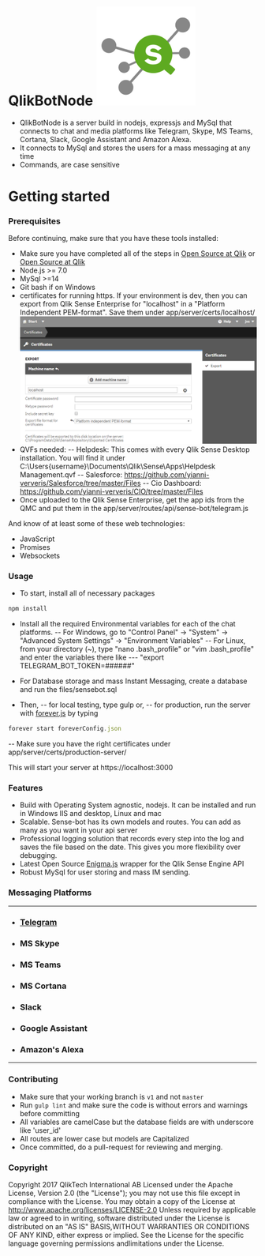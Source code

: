 # QlikBotNode ![Qlik Sense Bot](/screenshots/general/QS_Hub_thumb.png?raw=true "Qlik Sense Bot")
- QlikBotNode is a server build in nodejs, expressjs and MySql that connects to chat and media platforms like Telegram, Skype, MS Teams, Cortana, Slack, Google Assistant and Amazon Alexa. 
- It connects to MySql and stores the users for a mass messaging at any time
- Commands, are case sensitive

# Getting started

### Prerequisites 

Before continuing, make sure that you have these tools installed:

- Make sure you have completed all of the steps in [Open Source at Qlik](https://github.com/qlik-bots/open-source) or [Open Source at Qlik](https://github.com/qlik-oss/open-source)
- Node.js >= 7.0
- MySql >=14
- Git bash if on Windows
- certificates for running https. If your environment is dev, then you can export from Qlik Sense Enterprise for "localhost" in a "Platform Independent PEM-format". Save them under app/server/certs/localhost/
![Exporting Certificates with Sense](/screenshots/general/export-certificates.png?raw=true "Exporting Certificates with Sense")
- QVFs needed:
-- Helpdesk: This comes with every Qlik Sense Desktop installation. You will find it under C:\Users\{username}\Documents\Qlik\Sense\Apps\Helpdesk Management.qvf
-- Salesforce: https://github.com/yianni-ververis/Salesforce/tree/master/Files
-- Cio Dashboard: https://github.com/yianni-ververis/CIO/tree/master/Files
- Once uploaded to the Qlik Sense Enterprise, get the app ids from the QMC and put them in the app/server/routes/api/sense-bot/telegram.js

And know of at least some of these web technologies:

- JavaScript
- Promises
- Websockets

### Usage

- To start, install all of necessary packages
```javascript
npm install
```

- Install all the required Environmental variables for each of the chat platforms.
-- For Windows, go to "Control Panel" -> "System" -> "Advanced System Settings" -> "Environment Variables"
-- For Linux, from your directory (~), type "nano .bash_profile" or "vim .bash_profile" and enter the variables there like 
--- "export TELEGRAM_BOT_TOKEN=######"

- For Database storage and mass Instant Messaging, create a database and run the files/sensebot.sql

- Then, 
-- for local testing, type gulp or,
-- for production, run the server with [forever.js](https://github.com/foreverjs/forever) by typing 
```javascript
forever start foreverConfig.json
```
-- Make sure you have the right certificates under app/server/certs/production-server/


This will start your server at https://localhost:3000

### Features

- Build with Operating System agnostic, nodejs. It can be installed and run in Windows IIS and desktop, Linux and mac
- Scalable. Sense-bot has its own models and routes. You can add as many as you want in your api server
- Professional logging solution that records every step into the log and saves the file based on the date. This gives you more flexibility over debugging.
- Latest Open Source [Enigma.js](https://github.com/qlik-oss/enigma.js) wrapper for the Qlik Sense Engine API
- Robust MySql for user storing and mass IM sending.

### Messaging Platforms
---

- ### [Telegram](docs/Telegram.md)

- ### MS Skype

- ### MS Teams

- ### MS Cortana

- ### Slack

- ### Google Assistant

- ### Amazon's Alexa

---

### Contributing

- Make sure that your working branch is ```v1``` and not ```master``` 
- Run ```gulp lint``` and make sure the code is without errors and warnings before committing
- All variables are camelCase but the database fields are with underscore like 'user_id'
- All routes are lower case but models are Capitalized
- Once committed, do a pull-request for reviewing and merging.

### Copyright

Copyright 2017 QlikTech International AB Licensed under the Apache License, Version 2.0 (the "License");
you may not use this file except in compliance with the License. You may obtain a copy of the License at
http://www.apache.org/licenses/LICENSE-2.0 Unless required by applicable law or agreed to in writing, software distributed under the License is distributed on an "AS IS" BASIS,WITHOUT WARRANTIES OR CONDITIONS OF ANY KIND, either express or implied. See the License for the specific language governing permissions andlimitations under the License.
